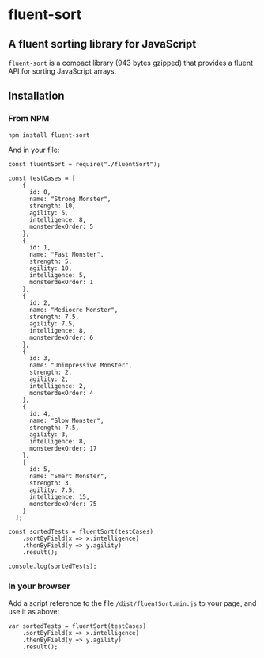 # fluent-sort

##  A fluent sorting library for JavaScript 

`fluent-sort` is a compact library (943 bytes gzipped) that provides a fluent API for sorting JavaScript arrays.

## Installation

### From NPM 
```
npm install fluent-sort
```

And in your file:

```
const fluentSort = require("./fluentSort");

const testCases = [
    {
      id: 0,
      name: "Strong Monster",
      strength: 10,
      agility: 5,
      intelligence: 8,
      monsterdexOrder: 5
    },
    {
      id: 1,
      name: "Fast Monster",
      strength: 5,
      agility: 10,
      intelligence: 5,
      monsterdexOrder: 1
    },
    {
      id: 2,
      name: "Mediocre Monster",
      strength: 7.5,
      agility: 7.5,
      intelligence: 8,
      monsterdexOrder: 6
    },
    {
      id: 3,
      name: "Unimpressive Monster",
      strength: 2,
      agility: 2,
      intelligence: 2,
      monsterdexOrder: 4
    },
    {
      id: 4,
      name: "Slow Monster",
      strength: 7.5,
      agility: 3,
      intelligence: 8,
      monsterdexOrder: 17
    },
    {
      id: 5,
      name: "Smart Monster",
      strength: 3,
      agility: 7.5,
      intelligence: 15,
      monsterdexOrder: 75
    }
  ];

const sortedTests = fluentSort(testCases)
    .sortByField(x => x.intelligence)
    .thenByField(y => y.agility)
    .result();

console.log(sortedTests);

```

### In your browser

Add a script reference to the file `/dist/fluentSort.min.js` to your page, and use it as above:

```
var sortedTests = fluentSort(testCases)
    .sortByField(x => x.intelligence)
    .thenByField(y => y.agility)
    .result();
```

